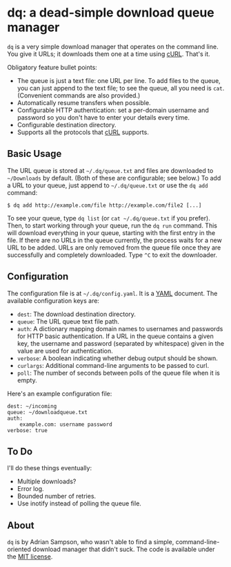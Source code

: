 dq: a dead-simple download queue manager
========================================

`dq` is a very simple download manager that operates on the command line. You
give it URLs; it downloads them one at a time using [cURL][]. That's it.

Obligatory feature bullet points:

* The queue is just a text file: one URL per line. To add files to the queue,
  you can just append to the text file; to see the queue, all you need is `cat`.
  (Convenient commands are also provided.)
* Automatically resume transfers when possible.
* Configurable HTTP authentication: set a per-domain username and password so
  you don't have to enter your details every time.
* Configurable destination directory.
* Supports all the protocols that [cURL][] supports.

Basic Usage
-----------

The URL queue is stored at `~/.dq/queue.txt` and files are downloaded to
`~/Downloads` by default. (Both of these are configurable; see below.) To add a
URL to your queue, just append to `~/.dq/queue.txt` or use the `dq add`
command:

    $ dq add http://example.com/file http://example.com/file2 [...]

To see your queue, type `dq list` (or `cat ~/.dq/queue.txt` if you prefer).
Then, to start working through your queue, run the `dq run` command. This will
download everything in your queue, starting with the first entry in the file.
If there are no URLs in the queue currently, the process waits for a new URL to
be added. URLs are only removed from the queue file once they are successfully
and completely downloaded. Type `^C` to exit the downloader.

Configuration
-------------

The configuration file is at `~/.dq/config.yaml`. It is a [YAML][] document.
The available configuration keys are:

* `dest`: The download destination directory.
* `queue`: The URL queue text file path.
* `auth`: A dictionary mapping domain names to usernames and passwords for HTTP
  basic authentication. If a URL in the queue contains a given key, the username
  and password (separated by whitespace) given in the value are used for
  authentication.
* `verbose`: A boolean indicating whether debug output should be shown.
* `curlargs`: Additional command-line arguments to be passed to curl.
* `poll`: The number of seconds between polls of the queue file when it is
  empty.

Here's an example configuration file:

    dest: ~/incoming
    queue: ~/downloadqueue.txt
    auth:
        example.com: username password
    verbose: true 

To Do
-----

I'll do these things eventually:

* Multiple downloads?
* Error log.
* Bounded number of retries.
* Use inotify instead of polling the queue file.

About
-----

`dq` is by Adrian Sampson, who wasn't able to find a simple,
command-line-oriented download manager that didn't suck. The code is available
under the [MIT license][].

[curl]: http://curl.haxx.se/
[yaml]: http://yaml.org/
[mit license]: http://www.opensource.org/licenses/mit-license.php
